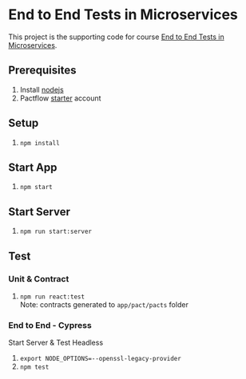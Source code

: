 # End to End Tests in Microservices

This project is the supporting code for course [End to End Tests in Microservices](https://pactman-consulting.thinkific.com/courses/mini-end-to-end-tests-microservices).

## Prerequisites
1. Install [nodejs](https://nodejs.org/en/download/)
1. Pactflow [starter](https://pactflow.io/pricing/) account

## Setup
1. `npm install`

## Start App
1. `npm start`

## Start Server
1. `npm run start:server`

## Test

### Unit & Contract
1. `npm run react:test`   
Note: contracts generated to `app/pact/pacts` folder

### End to End - Cypress
Start Server & Test Headless
1. `export NODE_OPTIONS=--openssl-legacy-provider`
1. `npm test`
